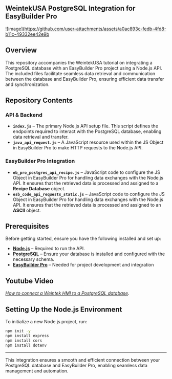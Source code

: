 ## **WeintekUSA PostgreSQL Integration for EasyBuilder Pro**
![image](https://github.com/user-attachments/assets/a0ac893c-fedb-4fd8-b11c-49332ee42e9b


## **Overview**
This repository accompanies the WeintekUSA tutorial on integrating a PostgreSQL database with an EasyBuilder Pro project using a Node.js API. The included files facilitate seamless data retrieval and communication between the database and EasyBuilder Pro, ensuring efficient data transfer and synchronization.

## **Repository Contents**

### **API & Backend**
- **`index.js`** – The primary Node.js API setup file. This script defines the endpoints required to interact with the PostgreSQL database, enabling data retrieval and transfer.
- **`java_api_request.js`** – A JavaScript resource used within the JS Object in EasyBuilder Pro to make HTTP requests to the Node.js API.
  
### **EasyBuilder Pro Integration**
- **`eb_pro_postgres_api_recipe.js`** – JavaScript code to configure the JS Object in EasyBuilder Pro for handling data exchanges with the Node.js API. It ensures that the retrieved data is processed and assigned to a **Recipe Database** object.
- **`esb_code_api_requests_static.js`** – JavaScript code to configure the JS Object in EasyBuilder Pro for handling data exchanges with the Node.js API. It ensures that the retrieved data is processed and assigned to an **ASCII** object.

## Prerequisites

Before getting started, ensure you have the following installed and set up:

- **[Node.js](https://nodejs.org/en)** – Required to run the API.
- **[PostgreSQL](https://www.postgresql.org/download/)** – Ensure your database is installed and configured with the necessary schema.
- **[EasyBuilder Pro](https://www.weintek.com/globalw/Download/Download.aspx)** – Needed for project development and integration
## Youtube Video

*[How to connect a Weintek HMI to a PostgreSQL database](https://www.youtube.com/watch?v=ltBUq_DREG0&t=11s)*.
## Setting Up the Node.js Environment

To initialize a new Node.js project, run:

```sh
npm init -y
npm install express
npm install cors
npm install dotenv
```





---
This integration ensures a smooth and efficient connection between your PostgreSQL database and EasyBuilder Pro, enabling seamless data management and automation.
